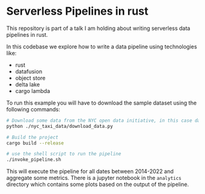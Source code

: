 # Serverless Pipelines in rust

This repository is part of a talk I am holding about writing serverless data pipelines in rust.

In this codebase we explore how to write a data pipeline using technologies like:

- rust
- datafusion
- object store
- delta lake
- cargo lambda

To run this example you will have to download the sample dataset using the following commands:

```bash
# Download some data from the NYC open data initiative, in this case data about yellowcab trips from 2014-2022
python ./nyc_taxi_data/download_data.py

# Build the project
cargo build --release

# use the shell script to run the pipeline
./invoke_pipeline.sh
```

This will execute the pipeline for all dates between 2014-2022 and aggregate some metrics.
There is a jupyter notebook in the `analytics` directory which contains some plots based on the output of the pipeline.
